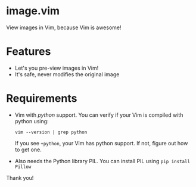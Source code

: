 # image.vim
View images in Vim, because Vim is awesome!



Features
=========
* Let's you pre-view images in Vim!
* It's safe, never modifies the original image

Requirements
============
* Vim with *python* support. You can verify if your Vim is compiled with python using:
  
  `vim --version | grep python`

  If you see `+python`, your Vim has python support. If not, figure out how to get one.

* Also needs the Python library PIL. You can install PIL using `pip install Pillow`

Thank you!
